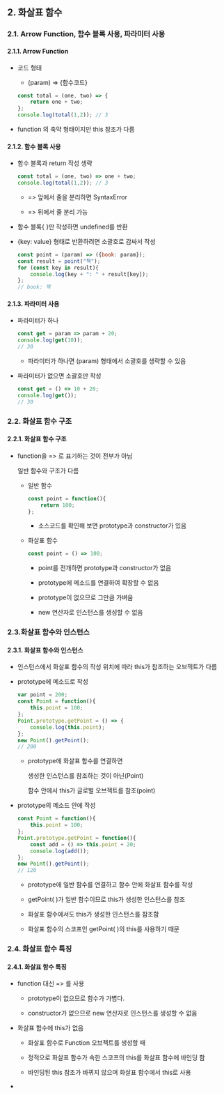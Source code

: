 ## 2. 화살표 함수

### 2.1. Arrow Function, 함수 블록 사용, 파라미터 사용

#### 2.1.1. Arrow Function

- 코드 형태
  
  - (param) => {함수코드}
  
  ```javascript
  const total = (one, two) => {
      return one + two;
  };
  console.log(total(1,2)); // 3
  ```

- function 의 축약 형태이지만 this 참조가 다름

#### 2.1.2. 함수 블록 사용

- 함수 블록과 return 작성 생략
  
  ```javascript
  const total = (one, two) => one + two;
  console.log(total(1,2)); // 3
  ```
  
  - => 앞에서 줄을 분리하면 SyntaxError
  
  - => 뒤에서 줄 분리 가능

- 함수 블록{ }만 작성하면 undefined를 반환

- {key: value} 형태로 반환하려면 소괄호로 감싸서 작성
  
  ```javascript
  const point = (param) => ({book: param});
  const result = point("책");
  for (const key in result){
      console.log(key + ": " + result[key]);
  };
  // book: 책
  ```

#### 2.1.3. 파라미터 사용

- 파라미터가 하나
  
  ```javascript
  const get = param => param + 20;
  console.log(get(10));
  // 30
  ```
  
  - 파라미터가 하나면 (param) 형태에서 소괄호를 생략할 수 있음

- 파라미터가 없으면 소괄호만 작성
  
  ```javascript
  const get = () => 10 + 20;
  console.log(get());
  // 30
  ```

### 2.2. 화살표 함수 구조

#### 2.2.1. 화살표 함수 구조

- function을 => 로 표기하는 것이 전부가 아님
  
  일반 함수와 구조가 다름
  
  - 일반 함수
    
    ```javascript
    const point = function(){
        return 100;
    };
    ```
    
    - 소스코드를 확인해 보면 prototype과 constructor가 있음
  
  - 화살표 함수
    
    ```javascript
    const point = () => 100;
    ```
    
    - point를 전개하면 prototype과 constructor가 없음
    
    - prototype에 메소드를 연결하여 확장할 수 없음
    
    - prototype이 없으므로 그만큼 가벼움
    
    - new 연산자로 인스턴스를 생성할 수 없음

### 2.3.화살표 함수와 인스턴스

#### 2.3.1. 화살표 함수와 인스턴스

- 인스턴스에서 화살표 함수의 작성 위치에 따라 this가 참조하는 오브젝트가 다름

- prototype에 메소드로 작성
  
  ```javascript
  var point = 200;
  const Point = function(){
      this.point = 100;
  };
  Point.prototype.getPoint = () => {
      console.log(this.point);
  };
  new Point().getPoint();
  // 200
  ```
  
  - prototype에 화살표 함수를 연결하면 
    
    생성한 인스턴스를 참조하는 것이 아닌(Point)
    
    함수 안에서 this가 글로벌 오브젝트를 참조(point)

- prototype의 메소드 안에 작성
  
  ```javascript
  const Point = function(){
      this.point = 100;
  };
  Point.prototype.getPoint = function(){
      const add = () => this.point + 20;
      console.log(add());
  };
  new Point().getPoint();
  // 120
  ```
  
  - prototype에 일반 함수를 연결하고 함수 안에 화살표 함수를 작성
  
  - getPoint( )가 일반 함수이므로 this가 생성한 인스턴스를 참조
  
  - 화살표 함수에서도 this가 생성한 인스턴스를 참조함
  
  - 화살표 함수의 스코프인 getPoint( )의 this를 사용하기 때문

### 2.4. 화살표 함수 특징

#### 2.4.1. 화살표 함수 특징

- function 대신 => 를 사용
  
  - prototype이 없으므로 함수가 가볍다.
  
  - constructor가 없으므로 new 연산자로 인스턴스를 생성할 수 없음

- 화살표 함수에 this가 없음
  
  - 화살표 함수로 Function 오브젝트를 생성할 때
  
  - 정적으로 화살표 함수가 속한 스코프의 this를 화살표 함수에 바인딩 함
  
  - 바인딩된 this 참조가 바뀌지 않으며 화살표 함수에서 this로 사용

- 
